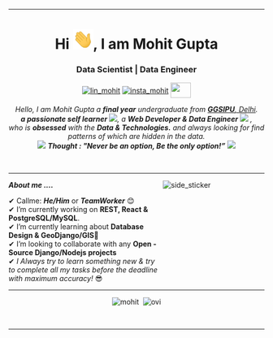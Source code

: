 <hr>
<h1 align="center">Hi <img src="https://raw.githubusercontent.com/ABSphreak/ABSphreak/master/gifs/Hi.gif" width="40">, I am Mohit Gupta </h1>
<h3 align="center">Data Scientist | Data Engineer</h3>
<p align="center">
<a href="https://www.linkedin.com/in/mohit-gupta-114711178/" target="blank"><img align="center" src="https://cdn-icons-png.flaticon.com/512/174/174857.png" alt="lin_mohit" height="30" width="40" /></a>  
<a href="https://www.instagram.com/_mohit15_/" target="blank"><img align="center" src="https://upload.wikimedia.org/wikipedia/commons/thumb/a/a5/Instagram_icon.png/2048px-Instagram_icon.png" alt="insta_mohit" height="30" width="40" /></a>
<a href = "mailto: mohit22112@iiitd.ac.in"><img align="center" src="https://seeklogo.com/images/G/gmail-new-2020-logo-32DBE11BB4-seeklogo.com.png" height="30" width="40" /></a>
</p>

<p align="center">
  <em>
    Hello, I am Mohit Gupta a <b>final year</b> undergraduate from <a href="http://www.ipu.ac.in/"> <b>GGSIPU</b>, Delhi</a>. <br>
    <b>a passionate self learner</b> <img src="https://github.com/TheDudeThatCode/TheDudeThatCode/blob/master/Assets/Developer.gif" width="30">, a <b>Web Developer & Data Engineer</b>&nbsp;<img src="https://github.com/TheDudeThatCode/TheDudeThatCode/blob/master/Assets/Designer.gif" width="36">&nbsp,<br>who is <b>obsessed</b>
    with the <b>Data & Technologies.</b> and always looking for find patterns of which are hidden in the data. 
  </em> 
  <br>
  <img src="https://media.giphy.com/media/gH3LO09IOiZIqePwv9/giphy.gif" width="50" /> <b><i align="center">Thought : "Never be an option, Be the only option!”</i></b> <img src="https://media.giphy.com/media/qjqUcgIyRjsl2/giphy.gif" width="50" />
</p>
<br>
<hr>
<img align="right" width=200px height=200px alt="side_sticker" src="https://media.giphy.com/media/TEnXkcsHrP4YedChhA/giphy.gif" />

***About me ....***

✔ Callme: ***He/Him*** or ***TeamWorker*** 😊 <br>
✔ I’m currently working on **REST, React & PostgreSQL/MySQL**.<br>
✔ I’m currently learning about **Database Design & GeoDjango/GIS**🥰<br>
✔ I’m looking to collaborate with any **Open - Source Django/Nodejs projects**<br>
✔ *I Always try to learn something new & try to complete all my tasks before the deadline with maximum accuracy!* 😎<br><hr>

<p align="center">
  <img src="https://github-readme-stats.vercel.app/api/top-langs?username=Mohit-15&show_icons=true&locale=en&layout=compact&theme=chartreuse-dark" alt="mohit" />
 &nbsp;<img src="https://github-readme-stats.vercel.app/api?username=Mohit-15&show_icons=true&locale=en&theme=chartreuse-dark" alt="ovi" width="410" /></p>
<br>

-----
